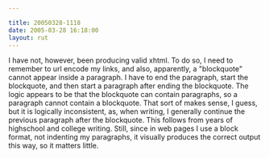 ```yaml
---

title: 20050328-1118
date: 2005-03-28 16:18:00
layout: rut
---
```


<p> I have not, however, been producing valid xhtml.  To do so,
I need to remember to url encode my links, and also, apparently, a
"blockquote" cannot appear inside a paragraph.  I have to end the
paragraph, start the blockquote, and then start a paragraph after
ending the blockquote.  The logic appears to be that the blockquote
can contain paragraphs, so a paragraph cannot contain a blockquote.
That sort of makes sense, I guess, but it is logically inconsistent,
as, when writing, I generally continue the previous paragraph
after the blockquote.  This follows from years of highschool and
college writing.  Still, since in web pages I use a block format,
not indenting my paragraphs, it visually produces the correct output
this way, so it matters little.</p>

